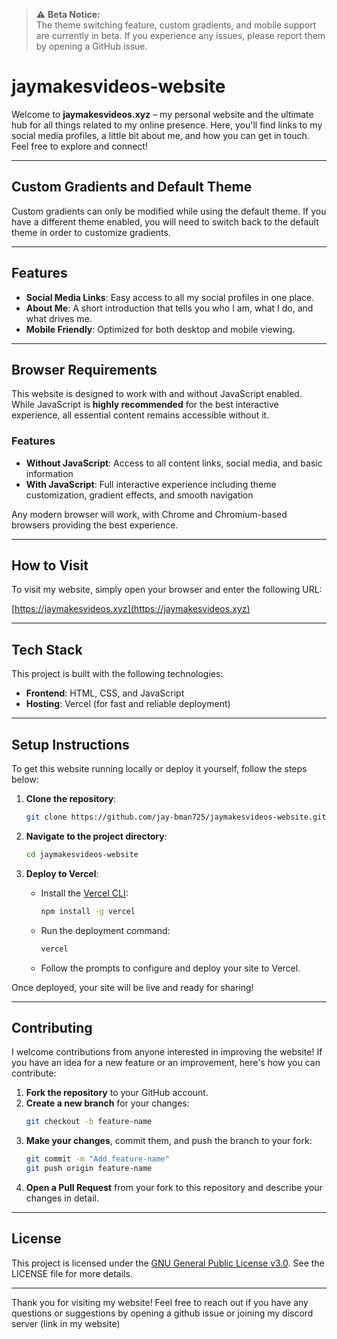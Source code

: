> ⚠️ **Beta Notice:**  
> The theme switching feature, custom gradients, and mobile support are currently in beta. If you experience any issues, please report them by opening a GitHub issue.


# jaymakesvideos-website

Welcome to **jaymakesvideos.xyz** – my personal website and the ultimate hub for all things related to my online presence. Here, you'll find links to my social media profiles, a little bit about me, and how you can get in touch. Feel free to explore and connect!

---
## Custom Gradients and Default Theme
Custom gradients can only be modified while using the default theme. If you have a different theme enabled, you will need to switch back to the default theme in order to customize gradients.

---

## Features

- **Social Media Links**: Easy access to all my social profiles in one place.
- **About Me**: A short introduction that tells you who I am, what I do, and what drives me.
- **Mobile Friendly**: Optimized for both desktop and mobile viewing.

---

## Browser Requirements

This website is designed to work with and without JavaScript enabled. While JavaScript is **highly recommended** for the best interactive experience, all essential content remains accessible without it.

### Features
- **Without JavaScript**: Access to all content links, social media, and basic information
- **With JavaScript**: Full interactive experience including theme customization, gradient effects, and smooth navigation

Any modern browser will work, with Chrome and Chromium-based browsers providing the best experience.

---

## How to Visit

To visit my website, simply open your browser and enter the following URL:

[https://jaymakesvideos.xyz](https://jaymakesvideos.xyz)

---

## Tech Stack

This project is built with the following technologies:

- **Frontend**: HTML, CSS, and JavaScript
- **Hosting**: Vercel (for fast and reliable deployment)

---

## Setup Instructions

To get this website running locally or deploy it yourself, follow the steps below:

1. **Clone the repository**:
   ```bash
   git clone https://github.com/jay-bman725/jaymakesvideos-website.git
   ```

2. **Navigate to the project directory**:
   ```bash
   cd jaymakesvideos-website
   ```

3. **Deploy to Vercel**:
   - Install the [Vercel CLI](https://vercel.com/download):
     ```bash
     npm install -g vercel
     ```
   - Run the deployment command:
     ```bash
     vercel
     ```
   - Follow the prompts to configure and deploy your site to Vercel.

Once deployed, your site will be live and ready for sharing!

---

## Contributing

I welcome contributions from anyone interested in improving the website! If you have an idea for a new feature or an improvement, here's how you can contribute:

1. **Fork the repository** to your GitHub account.
2. **Create a new branch** for your changes:
   ```bash
   git checkout -b feature-name
   ```
3. **Make your changes**, commit them, and push the branch to your fork:
   ```bash
   git commit -m "Add feature-name"
   git push origin feature-name
   ```
4. **Open a Pull Request** from your fork to this repository and describe your changes in detail.

---

## License

This project is licensed under the [GNU General Public License v3.0](https://www.gnu.org/licenses/gpl-3.0.html). See the LICENSE file for more details.

---

Thank you for visiting my website! Feel free to reach out if you have any questions or suggestions by opening a github issue or joining my discord server (link in my website)
